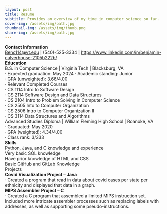 ```yaml
---
layout: post
title: Resume
subtitle: Provides an overview of my time in computer science so far.
cover-img: /assets/img/path.jpg
thumbnail-img: /assets/img/thumb.png
share-img: /assets/img/path.jpg
---
```


**Contact Information**  
Benc114@vt.edu | (540)-525-3334 | https://www.linkedin.com/in/benjamin-culverhouse-2105b222b/  
**Education**  
B.S. in Computer Science | Virginia Tech | Blacksburg, VA  
·	Expected graduation: May 2024
·	Academic standing: Junior  
·	GPA (unweighted): 3.66/4.00  
·	Relevant Completed Courses  
·	CS 1114 Intro to Software Design  
·	CS 2114 Software Design and Data Structures  
·	CS 2104 Intro to Problem Solving in Computer Science  
·	CS 2505 Into to Computer Organization  
·	CS 2506 Intro to Computer Organization II  
·	CS 3114 Data Structures and Algorithms  
Advanced Studies Diploma | William Fleming High School | Roanoke, VA  
·	Graduated: May 2020  
·	GPA (weighted): 4.34/4.00  
·	Class rank: 3/333  
**Skills**  
Python, Java, and C knowledge and experience  
Very basic SQL knowledge  
Have prior knowledge of HTML and CSS  
Basic GitHub and GitLab Knowledge  
Projects  
__Covid Visualization Project – Java__  
· Created a program that read in data about covid cases per state per ethnicity and displayed that data in a graph.  
__MIPS Assembler Project – C__  
· Created a C program that assembled a limited MIPS instruction set. Included more intricate assembler processes such as replacing labels with addresses, as well as supporting some pseudo-instructions.
